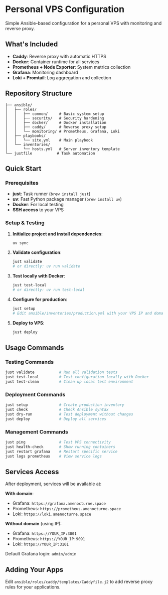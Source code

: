 # Personal VPS Configuration

Simple Ansible-based configuration for a personal VPS with monitoring and reverse proxy.

## What's Included

- **Caddy**: Reverse proxy with automatic HTTPS
- **Docker**: Container runtime for all services
- **Prometheus + Node Exporter**: System metrics collection
- **Grafana**: Monitoring dashboard
- **Loki + Promtail**: Log aggregation and collection

## Repository Structure

```
├── ansible/
│   ├── roles/
│   │   ├── common/     # Basic system setup
│   │   ├── security/   # Security hardening
│   │   ├── docker/     # Docker installation
│   │   ├── caddy/      # Reverse proxy setup
│   │   └── monitoring/ # Prometheus, Grafana, Loki
│   ├── playbooks/
│   │   └── site.yml    # Main playbook
│   └── inventories/
│       └── hosts.yml   # Server inventory template
└── justfile           # Task automation
```

## Quick Start

### Prerequisites

- **just**: Task runner (`brew install just`)
- **uv**: Fast Python package manager (`brew install uv`)
- **Docker**: For local testing
- **SSH access** to your VPS

### Setup & Testing

1. **Initialize project and install dependencies**:
   ```bash
   uv sync
   ```

2. **Validate configuration**:
   ```bash
   just validate
   # or directly: uv run validate
   ```

3. **Test locally with Docker**:
   ```bash
   just test-local
   # or directly: uv run test-local
   ```

4. **Configure for production**:
   ```bash
   just setup
   # Edit ansible/inventories/production.yml with your VPS IP and domain
   ```

5. **Deploy to VPS**:
   ```bash
   just deploy
   ```

## Usage Commands

### Testing Commands
```bash
just validate           # Run all validation tests
just test-local         # Test configuration locally with Docker
just test-clean         # Clean up local test environment
```

### Deployment Commands
```bash
just setup              # Create production inventory
just check              # Check Ansible syntax
just dry-run            # Test deployment without changes
just deploy             # Deploy all services
```

### Management Commands
```bash
just ping               # Test VPS connectivity
just health-check       # Show running containers
just restart grafana    # Restart specific service
just logs prometheus    # View service logs
```

## Services Access

After deployment, services will be available at:

**With domain**:
- Grafana: `https://grafana.amenocturne.space`
- Prometheus: `https://prometheus.amenocturne.space` 
- Loki: `https://loki.amenocturne.space`

**Without domain** (using IP):
- Grafana: `https://YOUR_IP:3001`
- Prometheus: `https://YOUR_IP:9091`
- Loki: `https://YOUR_IP:3101`

Default Grafana login: `admin/admin`

## Adding Your Apps

Edit `ansible/roles/caddy/templates/Caddyfile.j2` to add reverse proxy rules for your applications.